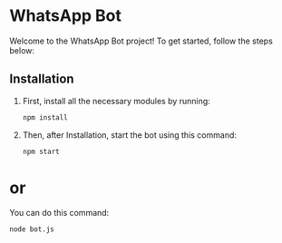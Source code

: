 # WhatsApp Bot

Welcome to the WhatsApp Bot project! To get started, follow the steps below:

## Installation

1. First, install all the necessary modules by running:
   ```bash
   npm install
2. Then, after Installation, start the bot using this command:
   ```bash
   npm start
# or
You can do this command:
   ```bash
   node bot.js